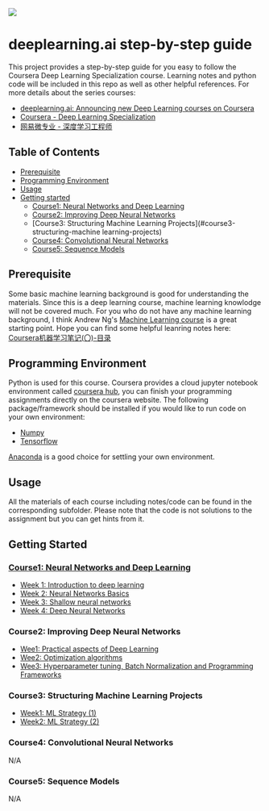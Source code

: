 ![](http://7xrrje.com1.z0.glb.clouddn.com/deeplearning-ai.png?imageMogr/v2/thumbnail/!45p)
# deeplearning.ai step-by-step guide
This project provides a step-by-step guide for you easy to follow the Coursera Deep Learning Specialization course. Learning notes and python code will be included in this repo as well as other helpful references.  For more details about the series courses:
- [deeplearning.ai: Announcing new Deep Learning courses on Coursera](https://medium.com/@andrewng/deeplearning-ai-announcing-new-deep-learning-courses-on-coursera-43af0a368116)
- [Coursera - Deep Learning Specialization](https://www.coursera.org/specializations/deep-learning)
- [网易微专业 - 深度学习工程师](http://mooc.study.163.com/smartSpec/detail/1001319001.htm)

## Table of Contents
- [Prerequisite](#prerequisite)
- [Programming Environment](#programming-environment)
- [Usage](#usage)
- [Getting started](#getting-started)
  - [Course1: Neural Networks and Deep Learning](#course1-neural-networks-and-deep-learning)
  - [Course2: Improving Deep Neural Networks](#course2-improving-deep-neural-networks)
  - [Course3: Structuring Machine Learning Projects](#course3-structuring-machine learning-projects)
  - [Course4: Convolutional Neural Networks](#course4-convolutional-neural-networks)
  - [Course5: Sequence Models](#course5-sequence-models)

## Prerequisite
Some basic machine learning background is good for understanding the materials. Since this is a deep learning course, machine learning knowlodge will not be covered much. For you who do not have any machine learning background, I think Andrew Ng's [Machine Learning course](https://www.coursera.org/learn/machine-learning) is a great starting point. Hope you can find some helpful leanring notes here: [Coursera机器学习笔记(〇)-目录](http://daniellaah.github.io/2016/Machine-Learning-Andrew-Ng-My-Notes.html)

## Programming Environment
Python is used for this course. Coursera provides a cloud jupyter notebook environment called [coursera hub](https://www.coursera.org/learn/neural-networks-deep-learning/supplement/oABOh/programming-assignment-faq), you can finish your programming assignments directly on the coursera website. The following package/framework should be installed if you would like to run code on your own environment:
- [Numpy](http://www.numpy.org/)
- [Tensorflow](https://github.com/tensorflow/tensorflow)

[Anaconda](https://docs.continuum.io/anaconda/install/) is a good choice for settling your own environment.

## Usage
All the materials of each course including notes/code can be found in the corresponding subfolder. Please note that the code is not solutions to the assignment but you can get hints from it.

## Getting Started
### [Course1: Neural Networks and Deep Learning](https://github.com/daniellaah/deeplearning.ai-notes-code/tree/master/01-Neural-Networks-and-Deep-Learning)
- [Week 1: Introduction to deep learning](https://github.com/daniellaah/deeplearning.ai-notes-code/tree/master/01-Neural-Networks-and-Deep-Learning/week1)
- [Week 2: Neural Networks Basics](https://github.com/daniellaah/deeplearning.ai-notes-code/tree/master/01-Neural-Networks-and-Deep-Learning/week2)
- [Week 3: Shallow neural networks](https://github.com/daniellaah/deeplearning.ai-notes-code/tree/master/01-Neural-Networks-and-Deep-Learning/week3)
- [Week 4: Deep Neural Networks](https://github.com/daniellaah/deeplearning.ai-notes-code/tree/master/01-Neural-Networks-and-Deep-Learning/week4)
### Course2: Improving Deep Neural Networks
- [Wee1: Practical aspects of Deep Learning]()
- [Wee2: Optimization algorithms]()
- [Wee3: Hyperparameter tuning, Batch Normalization and Programming Frameworks]()
### Course3: Structuring Machine Learning Projects
- [Week1: ML Strategy (1)]()
- [Week2: ML Strategy (2)]()
### Course4: Convolutional Neural Networks
N/A
### Course5: Sequence Models
N/A
